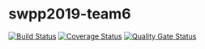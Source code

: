 # swpp2019-team6 

[![Build Status](https://travis-ci.org/swsnu/swpp2019-team6.svg?branch=master)](https://travis-ci.org/swsnu/swpp2019-team6)
[![Coverage Status](https://coveralls.io/repos/github/swsnu/swpp2019-team6/badge.svg?branch=master)](https://coveralls.io/github/swsnu/swpp2019-team6?branch=master)
[![Quality Gate Status](https://sonarcloud.io/api/project_badges/measure?project=swsnu_swpp2019-team6&metric=alert_status)](https://sonarcloud.io/dashboard?id=swsnu_swpp2019-team6)
